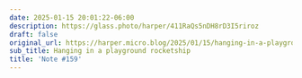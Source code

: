 ```yaml
---
date: 2025-01-15 20:01:22-06:00
description: https://glass.photo/harper/411RaQs5nDH8rD3I5riroz
draft: false
original_url: https://harper.micro.blog/2025/01/15/hanging-in-a-playground-rocketship.html
sub_title: Hanging in a playground rocketship
title: 'Note #159'
---
```


[](https://glass.photo/harper/411RaQs5nDH8rD3I5riroz)